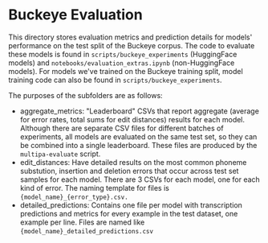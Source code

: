 # Buckeye Evaluation
This directory stores evaluation metrics and prediction details for models' performance on the test split of the Buckeye corpus. The code to evaluate these models is found in `scripts/buckeye_experiments` (HuggingFace models) and `notebooks/evaluation_extras.ipynb` (non-HuggingFace models).
For models we've trained on the Buckeye training split, model training code can also be found in `scripts/buckeye_experiments`.

The purposes of the subfolders are as follows:
- aggregate_metrics: "Leaderboard" CSVs that report aggregate (average for error rates, total sums for edit distances) results for each model. Although there are separate CSV files for different batches of experiments, all models are evaluated on the same test set, so they can be combined into a single leaderboard. These files are produced by the `multipa-evaluate` script.
- edit_distances: Have detailed results on the most common phoneme substution, insertion and deletion errors that occur across test set samples for each model. There are 3 CSVs for each model, one for each kind of error. The naming template for files is `{model_name}_{error_type}.csv.`
- detailed_predictions: Contains one file per model with transcription predictions and metrics for every example in the test dataset, one example per line. Files are named like `{model_name}_detailed_predictions.csv`